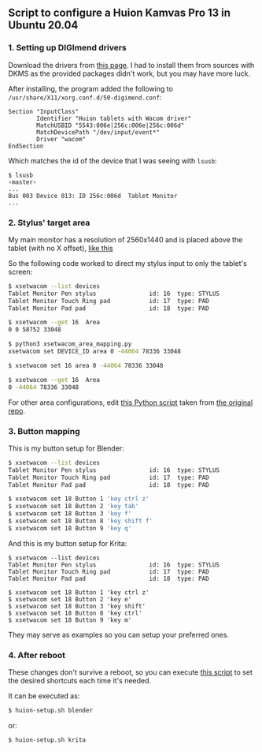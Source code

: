 Script to configure a Huion Kamvas Pro 13 in Ubuntu 20.04
---------

### 1. Setting up DIGImend drivers

Download the drivers from [this page](https://github.com/DIGImend/digimend-kernel-drivers). 
I had to install them from sources with DKMS as the provided packages didn't work, but you may have more luck.

After installing, the program added the following to `/usr/share/X11/xorg.conf.d/50-digimend.conf`:
```
Section "InputClass"
        Identifier "Huion tablets with Wacom driver"
        MatchUSBID "5543:006e|256c:006e|256c:006d"
        MatchDevicePath "/dev/input/event*"
        Driver "wacom"
EndSection
```

Which matches the id of the device that I was seeing with `lsusb`:
```
$ lsusb                                                                                                                                                                                                                                                                                                                          ‹master› 
...
Bus 003 Device 013: ID 256c:006d  Tablet Monitor
...
```

### 2. Stylus' target area

My main monitor has a resolution of 2560x1440 and is placed above the tablet (with no X offset), [like this](/docs/screen-config.jpg)

So the following code worked to direct my stylus input to only the tablet's screen:

```bash
$ xsetwacom --list devices
Tablet Monitor Pen stylus               id: 16  type: STYLUS    
Tablet Monitor Touch Ring pad           id: 17  type: PAD       
Tablet Monitor Pad pad                  id: 18  type: PAD    

$ xsetwacom --get 16  Area
0 0 58752 33048

$ python3 xsetwacom_area_mapping.py
xsetwacom set DEVICE_ID area 0 -44064 78336 33048

$ xsetwacom set 16 area 0 -44064 78336 33048

$ xsetwacom --get 16  Area
0 -44064 78336 33048
```

For other area configurations, edit [this Python script](/xsetwacom_area_mapping.py) taken from [the original repo](https://github.com/linuxwacom/xf86-input-wacom/wiki/Area-mapping).

### 3. Button mapping

This is my button setup for Blender:
```bash
$ xsetwacom --list devices
Tablet Monitor Pen stylus               id: 16  type: STYLUS    
Tablet Monitor Touch Ring pad           id: 17  type: PAD       
Tablet Monitor Pad pad                  id: 18  type: PAD       

$ xsetwacom set 18 Button 1 'key ctrl z'
$ xsetwacom set 18 Button 2 'key tab'
$ xsetwacom set 18 Button 3 'key f'
$ xsetwacom set 18 Button 8 'key shift f'
$ xsetwacom set 18 Button 9 'key q'
```

And this is my button setup for Krita:
```
$ xsetwacom --list devices
Tablet Monitor Pen stylus               id: 16  type: STYLUS    
Tablet Monitor Touch Ring pad           id: 17  type: PAD       
Tablet Monitor Pad pad                  id: 18  type: PAD       

$ xsetwacom set 18 Button 1 'key ctrl z'
$ xsetwacom set 18 Button 2 'key e'
$ xsetwacom set 18 Button 3 'key shift'
$ xsetwacom set 18 Button 8 'key ctrl'
$ xsetwacom set 18 Button 9 'key m'

```

They may serve as examples so you can setup your preferred ones.

### 4. After reboot

These changes don't survive a reboot, so you can execute [this script](huion-setup.sh) to set the desired shortcuts each time it's needed.

It can be executed as:
```bash
$ huion-setup.sh blender
```
or:
```bash
$ huion-setup.sh krita
```
